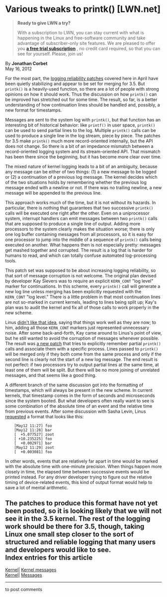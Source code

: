 # Various tweaks to printk() [LWN.net]

> **Ready to give LWN a try?**
> 
> With a subscription to LWN, you can stay current with what is happening in the Linux and free-software community and take advantage of subscriber-only site features. We are pleased to offer you **[a free trial subscription](https://lwn.net/Promo/nst-trial/claim)** , no credit card required, so that you can see for yourself. Please, join us! 

By **Jonathan Corbet**  
May 16, 2012 

For the most part, the [logging reliability patches](/Articles/492125/) covered here in April have been quietly stabilizing and appear to be set for merging for 3.5. But `printk()` is a heavily-used function, so there are a lot of people with strong opinions on how it should work. Thus the discussion on how `printk()` can be improved has stretched out for some time. The result, so far, is a better understanding of how continuation lines should be handled and, possibly, a new format for timestamps. 

Messages are sent to the system log with `printk()`, but that function has an interesting bit of historical behavior: like `printf()` in user space, `printk()` can be used to send partial lines to the log. Multiple `printk()` calls can be used to produce a single line in the log stream, piece by piece. The patches for 3.5 make `printk()` much more record-oriented internally, but the API does not change. So there is a bit of an impedance mismatch between a record-oriented logging system and its stream-oriented API. That mismatch has been there since the beginning, but it has become more clear over time. 

The mixed nature of kernel logging leads to a bit of an ambiguity, because any message can be either of two things: (1) a new message to be logged or (2) a continuation of a previous log message. The kernel decides which of the two situations holds by remembering whether the previous log message ended with a newline or not. If there was no trailing newline, a new message will be appended to the previous line. 

This approach works much of the time, but it is not without its hazards. In particular, there is nothing that guarantees that two successive `printk()` calls will be executed one right after the other. Even on a uniprocessor system, interrupt handlers can emit messages between two `printk()` calls that are supposed to produce a single line of output. Adding more processors to the system clearly makes the situation worse; there is only one log buffer containing messages from all processors, so it is easy for one processor to jump into the middle of a sequence of `printk()` calls being executed on another. What happens then is not especially pretty: messages get mashed together and corrupted. The result is a log that is harder for humans to read, and which can totally confuse automated log-processing tools. 

This patch set was supposed to be about increasing logging reliability, so that sort of message corruption is not welcome. The original plan devised by developer Kay Sievers was to require an explicit `KERN_CONT` "log level" marker for continuations. In this scheme, every `printk()` call will generate a new log line unless merging has been explicitly requested with the `KERN_CONT` "log level." There is a little problem in that most continuation lines are not so-marked in current kernels, leading to lines being split up; Kay's plan was to audit the kernel and fix all of those calls to work properly in the new scheme. 

Linus [didn't like that idea](/Articles/497223/), saying that things work well as they are now; to him, adding all those `KERN_CONT` markers just represented unnecessary noise. After some back-and-forth, Kay came around to Linus's point of view, but he still wanted to avoid the corruption of messages whenever possible. The result was [a new patch](/Articles/497224/) that tries to explicitly remember partial `printk()` calls and associate them with a specific process. Lines passed to `printk()` will be merged only if they both come from the same process and only if the second line is clearly not the start of a new log message. The end result is not perfect: if two processors try to output partial lines at the same time, at least one of them will be split. But there will be no more joining of unrelated messages, and that seems like a good thing. 

A different branch of the same discussion got into the formatting of timestamps, which will always be present in the new scheme. In current kernels, that timestamp comes in the form of seconds and microseconds since the system booted. But what developers often really want to see is some combination of the absolute time of an event and the relative time from previous events. After some discussion with Sasha Levin, Linus [requested](/Articles/497225/) a format that looks like this: 
    
    
        [May12 11:27] foo
        [May12 11:28] bar
        [  +5.077527] zoot
        [ +10.235225] foo
        [  +0.002971] bar
        [May12 11:29] zoot
        [  +0.003081] foo
    

In other words, events that are relatively far apart in time would be marked with the absolute time with one-minute precision. When things happen more closely in time, the elapsed time between successive events would be printed instead. For any driver developer trying to figure out the relative timing of device-related events, this kind of output format would help to save a lot of mental arithmetic. 

The patches to produce this format have not yet been posted, so it is looking likely that we will not see it in the 3.5 kernel. The rest of the logging work should be there for 3.5, though, taking Linux one small step closer to the sort of structured and reliable logging that many users and developers would like to see.  
Index entries for this article  
---  
[Kernel](/Kernel/Index)| [Kernel messages](/Kernel/Index#Kernel_messages)  
[Kernel](/Kernel/Index)| [Messages](/Kernel/Index#Messages)  
  


* * *

to post comments 
